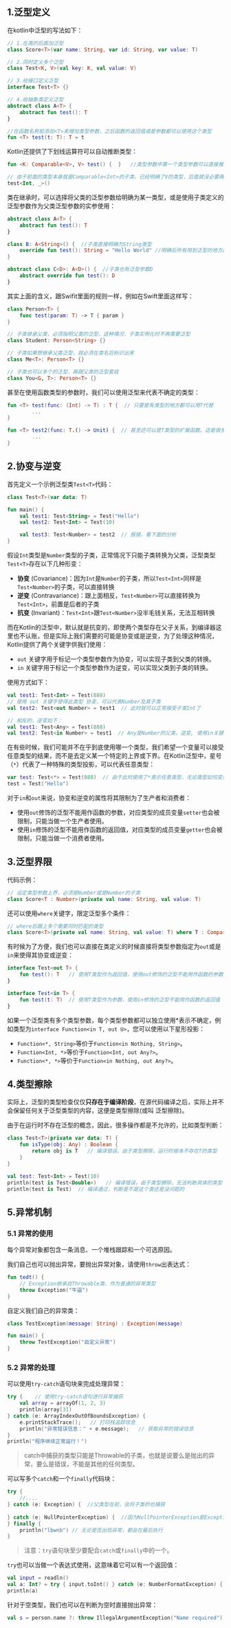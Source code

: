 ## 1.泛型定义
在kotlin中泛型的写法如下：
```kt
// 1.在类的后面加泛型
class Score<T>(var name: String, var id: String, var value: T)

// 2.同时定义多个泛型
class Test<K, V>(val key: K, val value: V)

// 3.给接口定义泛型
interface Test<T> {}

// 4.给抽象类定义泛型
abstract class A<T> {
    abstract fun test(): T
}

//在函数名称前添加<T>来增加类型参数，之后函数的返回值或是参数都可以使用这个类型
fun <T> test(t: T): T = t
```

Kotlin还提供了下划线运算符可以自动推断类型：
```kt
fun <K: Comparable<V>, V> test() {  }   //类型参数中第一个类型参数可以直接推断得到

// 由于前面的类型本身就是Comparable<Int>的子类，已经明确了V的类型，后面就没必要再写一次了，直接使用下划线运算符进行推断即可
test<Int, _>()  
```

类在继承时，可以选择将父类的泛型参数给明确为某一类型，或是使用子类定义的泛型参数作为父类泛型参数的实参使用：
```kt
abstract class A<T> {
    abstract fun test(): T
}

class B: A<String>() {  //子类直接明确为String类型
    override fun test(): String = "Hello World" //明确后所有用到泛型的地方都要变成具体类型
}

abstract class C<D>: A<D>() {  //子类也有泛型参数D
    abstract override fun test(): D
}
```

其实上面的含义，跟Swifit里面的规则一样，例如在Swift里面这样写：
```swift
class Person<T> {
    func test(param: T) -> T { param }
}

// 子类继承父类，必须指明父类的泛型，这种情况，子类实例化时不再需要泛型
class Student: Person<String> {}

// 子类如果想继承父类泛型，就必须在类名后标识出来
class Me<T>: Person<T> {}

// 子类也可以多个的泛型，再跟父类的泛型套娃
class You<G, T>: Person<T> {}
```

甚至在使用函数类型的参数时，我们可以使用泛型来代表不确定的类型：
```kt
fun <T> test(func: (Int) -> T) : T {  // 只要是有类型的地方都可以用T代替
 		...
}

fun <T> test2(func: T.() -> Unit) {  // 甚至还可以是T类型的扩展函数。这是很多高阶函数的实现原理。
		...
}
```

## 2.协变与逆变
首先定义一个示例泛型类`Test<T>`代码：
```kt
class Test<T>(var data: T) 

fun main() {
    val test1: Test<String> = Test("Hello")
    val test2: Test<Int> = Test(10)

    val test3: Test<Number> = test2  // 报错，看下面的分析
}
```

假设`Int`类型是`Number`类型的子类，正常情况下只能子类转换为父类，泛型类型`Test<T>`存在以下几种形变：

- **协变** (Covariance)：因为`Int`是`Number`的子类，所以`Test<Int>`同样是`Test<Number>`的子类，可以直接转换
- **逆变** (Contravariance)：跟上面相反，`Test<Number>`可以直接转换为`Test<Int>`，前置是后者的子类
- **抗变** (Invariant)：`Test<Int>`跟`Test<Number>`没半毛钱关系，无法互相转换

而在Kotlin的泛型中，默认就是抗变的，即使两个类型存在父子关系，到编译器这里也不认账，但是实际上我们需要的可能是协变或是逆变，为了处理这种情况，Kotlin提供了两个关键字供我们使用：

- `out` 关键字用于标记一个类型参数作为协变，可以实现子类到父类的转换。
- `in` 关键字用于标记一个类型参数作为逆变，可以实现父类到子类的转换。

使用方式如下：
```kt
val test1: Test<Int> = Test(888)
// 使用 out 关键字使得此类型 协变，可以代表Number及其子类
val test2: Test<out Number> = test1  // 此时就可以正常接受子类Int了

// 相反的，逆变如下：
val test1: Test<Any> = Test(888)
val test2: Test<in Number> = test1  // Any是Number的父类，逆变, 使用in关键字使得此类型逆变
```

在有些时候，我们可能并不在乎到底使用哪一个类型，我们希望一个变量可以接受任意类型的结果，而不是去定义某一个特定的上界或下界。在Kotlin泛型中，星号（`*`）代表了一种特殊的类型投影，可以代表任意类型：
```kt
var test: Test<*> = Test(888)  // 由于此时使用了*表示任意类型，无论类型如何变化，都可以被此变量接收
test = Test("Hello")
```

对于`in`和`out`来说，协变和逆变的属性将其限制为了生产者和消费者：
- 使用`out`修饰的泛型不能用作函数的参数，对应类型的成员变量`setter`也会被限制，只能当做一个生产者使用。
- 使用`in`修饰的泛型不能用作函数的返回值，对应类型的成员变量`getter`也会被限制，只能当做一个消费者使用。

## 3.泛型界限

代码示例：
```kt
// 设定类型参数上界，必须是Number或是Number的子类
class Score<T : Number>(private val name: String, val value: T)
```

还可以使用`where`关键字，限定泛型多个条件：
```kt
// where后跟上多个需要同时匹配的类型
class Score<T>(private val name: String, val value: T) where T : Comparable<T>, T : Number
```

有时候为了方便，我们也可以直接在类定义的时候直接将类型参数指定为`out`或是`in`来使得其协变或逆变：
```kt
interface Test<out T> {
    fun test(): T   // 使用T类型作为返回值，使用out修饰的泛型不能用作函数的参数
}

interface Test<in T> {
    fun test(t: T)  // 使用T类型作为参数，使用in修饰的泛型不能用作函数的返回值
}
```

如果一个泛型类有多个类型参数，每个类型参数都可以独立使用*表示不确定，例如类型为`interface Function<in T, out U>`，您可以使用以下星形投影：

- `Function<*, String>`等价于`Function<in Nothing, String>`。
- `Function<Int, *>`等价于`Function<Int, out Any?>`。
- `Function<*, *>`等价于`Function<in Nothing, out Any?>`。


## 4.类型擦除
实际上，泛型的类型检查仅仅**只存在于编译阶段**，在源代码编译之后，实际上并不会保留任何关于泛型类型的内容，这便是类型擦除(或叫 泛型擦除)。

由于在运行时不存在泛型的概念，因此，很多操作都是不允许的，比如类型判断：
```kt
class Test<T>(private var data: T) {
    fun isType(obj: Any) : Boolean {
        return obj is T   // 编译错误，由于类型擦除，运行时根本不存在T的类型
    }
}

val test: Test<Int> = Test(10)
println(test is Test<Double>)   // 编译错误，由于类型擦除，无法判断具体的类型
println(test is Test)  // 编译通过，判断是不是这个类还是没问题的
```

## 5.异常机制

### 5.1 异常的使用
每个异常对象都包含一条消息、一个堆栈跟踪和一个可选原因。

我们自己也可以抛出异常，要抛出异常对象，请使用`throw`出表达式：
```kt
fun tedt() {
  	// Exception继承自Throwable类，作为普通的异常类型
    throw Exception("牛逼")
}
```

自定义我们自己的异常类：
```kt
class TestException(message: String) : Exception(message)

fun main() {
    throw TestException("自定义异常")
}
```

### 5.2 异常的处理
可以使用`try-catch`语句块来完成处理异常：
```kt
try {    // 使用try-catch语句进行异常捕获
    val array = arrayOf(1, 2, 3)
    println(array[3])
} catch (e: ArrayIndexOutOfBoundsException) {
    e.printStackTrace();   // 打印栈追踪信息
    println("异常错误信息：" + e.message);   // 获取异常的错误信息
}
println("程序继续正常运行！")
```

> catch中捕获的类型只能是Throwable的子类，也就是说要么是抛出的异常，要么是错误，不能是其他的任何类型。

可以写多个`catch`和一个`finally`代码块：
```kt
try {
    //....
} catch (e: Exception) {  //父类型在前，会将子类的也捕获
  
} catch (e: NullPointerException) {  //因为NullPointerException是Exception的子类型，永远都不会进入这里
} finally {
    println("lbwnb") // 无论是否出现异常，都会在最后执行
}
```

> 注意：`try`语句块至少要配合`catch`或`finally`中的一个。

`try`也可以当做一个表达式使用，这意味着它可以有一个返回值：
```kt
val input = readln()
val a: Int? = try { input.toInt() } catch (e: NumberFormatException) { null }
println(a)
```

针对于空类型，我们也可以在判断为空时直接抛出异常：
```kt
val s = person.name ?: throw IllegalArgumentException("Name required")
```





